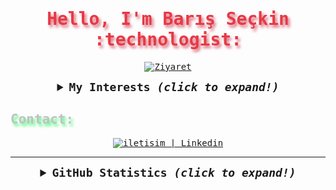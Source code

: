 <samp>

  <h1 align="center" style="color:#e63946;text-shadow: 3px 4px 4px rgba(205, 50, 70, 0.7);">Hello, I'm Barış Seçkin :technologist: </h1>

  <p align="center">
    <a href="https://github.com/barisseckin"><img src="https://visitor-badge.laobi.icu/badge?page_id=barisseckin" alt="Ziyaret"></a>
  </p>

  <details align="center">
    <summary style="font-weight: bold; font-size: 18px">
      <b>My Interests</b>
      <i>(click to expand!)</i>
    </summary>


  ![Java](https://img.shields.io/badge/java-cD1?style=for-the-badge&logo=java&logoColor=EF7F1A&color=2B2A29)
  <img src="https://img.shields.io/badge/Spring_Boot-F2F4F9?style=for-the-badge&logo=spring-boot">
  ![JavaScript](https://img.shields.io/badge/javascript-cD1?style=for-the-badge&logo=javascript&logoColor=EF7F1A&color=2B2A29)

  </details>
  
   <h2 style="color:#c1c1c1;text-shadow: 3px 4px 4px rgba(0, 250, 70, 0.7)"> Contact: </h2>

  <div align="center">
    <a target="_blank" href="https://tr.linkedin.com/in/barisseckin"> <img alt="iletisim | Linkedin" src="https://img.shields.io/badge/linkedin-2B2A29.svg?style=for-the-badge&logo=linkedin&logoColor=EF7F1A"></a>
  </div>

  ---
  
  <details align="center">
    <summary style="font-weight: bold; font-size: 18px">
      <b>GitHub Statistics</b>
      <i>(click to expand!)</i>
    </summary>
    

  ![Baris GitHub Statistics](https://github-readme-stats.vercel.app/api?username=barisseckin&show_icons=true&bg_color=2B2A29&icon_color=EF7F1A&text_color=FFF&title_color=EF7F1A)
  ![Most Used Languages by Barış](https://github-readme-stats.vercel.app/api/top-langs/?username=barisseckin&layout=compact&bg_color=2B2A29&text_color=FFF&title_color=EF7F1A)

  </details>
  

</samp>
